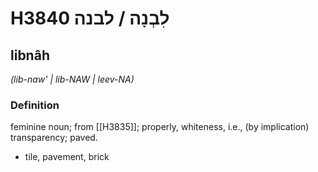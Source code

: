 # H3840 לִבְנָה / לבנה

## libnâh

_(lib-naw' | lib-NAW | leev-NA)_

### Definition

feminine noun; from [[H3835]]; properly, whiteness, i.e., (by implication) transparency; paved.

- tile, pavement, brick
